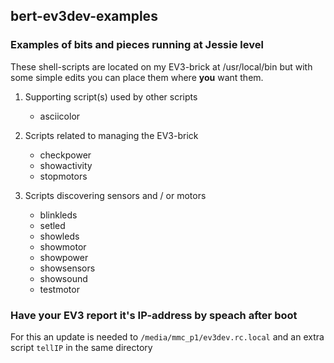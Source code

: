 ## bert-ev3dev-examples

### Examples of bits and pieces running at Jessie level 

These shell-scripts are located on my EV3-brick at /usr/local/bin
but with some simple edits you can place them where **you** want them.

 1. Supporting script(s) used by other scripts
    * asciicolor

 2. Scripts related to managing the EV3-brick
    * checkpower
    * showactivity
    * stopmotors

 3. Scripts discovering sensors and / or motors
    * blinkleds
    * setled
    * showleds
    * showmotor
    * showpower
    * showsensors
    * showsound
    * testmotor 

### Have your EV3 report it's IP-address by speach after boot
For this an update is needed to `/media/mmc_p1/ev3dev.rc.local` 
and an extra script `tellIP` in the same directory

